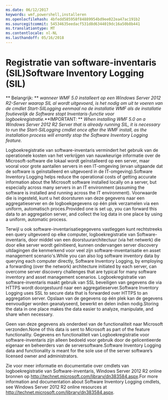 ```yaml
---
ms.date: 06/12/2017
keywords: wmf,powershell,installeren
ms.openlocfilehash: 4bfedd585958f84889954bd9ee022ea47ac191b2
ms.sourcegitcommit: 54534635eedacf531d8d6344019dc16a50b8b441
ms.translationtype: MT
ms.contentlocale: nl-NL
ms.lasthandoff: 05/16/2018
---
```

# <a name="software-inventory-logging-sil"></a><span data-ttu-id="a09c4-102">Registratie van software-inventaris (SIL)</span><span class="sxs-lookup"><span data-stu-id="a09c4-102">Software Inventory Logging (SIL)</span></span>

<span data-ttu-id="a09c4-103">** Belangrijk: ** *wanneer WMF 5.0 installeert op een Windows Server 2012 R2-Server waarop SIL al wordt uitgevoerd, is het nodig om uit te voeren van de cmdlet Start-SilLogging eenmaal na de installatie WMF als de installatie foutievelijk de Software stopt Inventaris-functie voor logboekregistratie.*</span><span class="sxs-lookup"><span data-stu-id="a09c4-103">**IMPORTANT: ** *When installing WMF 5.0 on a Windows Server 2012 R2 Server that is already running SIL, it is necessary to run the Start-SilLogging cmdlet once after the WMF install, as the installation process will errantly stop the Software Inventory Logging feature.*</span></span>

<span data-ttu-id="a09c4-104">Logboekregistratie van software-inventaris vermindert het gebruik van de operationele kosten van het verkrijgen van nauwkeurige informatie over de Microsoft-software die lokaal wordt geïnstalleerd op een server, maar vooral voor grote aantallen servers in een IT-omgeving (ervan uitgaande dat de software is geïnstalleerd en uitgevoerd in de IT-omgeving).</span><span class="sxs-lookup"><span data-stu-id="a09c4-104">Software Inventory Logging helps reduce the operational costs of getting accurate information about the Microsoft software installed locally on a server, but especially across many servers in an IT environment (assuming the software is installed and running across the IT environment).</span></span> <span data-ttu-id="a09c4-105">Voorwaarde die is ingesteld, kunt u het doorsturen van deze gegevens naar een aggregatieserver en de logboekgegevens op één plek verzamelen via een uniform, automatisch proces.</span><span class="sxs-lookup"><span data-stu-id="a09c4-105">Provided one is set up, you can forward this data to an aggregation server, and collect the log data in one place by using a uniform, automatic process.</span></span>

<span data-ttu-id="a09c4-106">Terwijl u ook software-inventarisatiegegevens vastleggen kunt rechtstreeks een query uitgevoerd op elke computer, logboekregistratie van Software-inventaris, door middel van een doorstuurarchitectuur (via het netwerk) die door elke server wordt geïnitieerd, kunnen ondervangen server discovery uitdagingen die kenmerkend voor veel zijn software-inventarisatie en asset management scenario's.</span><span class="sxs-lookup"><span data-stu-id="a09c4-106">While you can also log software inventory data by querying each computer directly, Software Inventory Logging, by employing a forwarding (over the network) architecture initiated by each server, can overcome server discovery challenges that are typical for many software inventory and asset management scenarios.</span></span> <span data-ttu-id="a09c4-107">Logboekregistratie van software-inventaris maakt gebruik van SSL beveiligen van gegevens die via HTTPS wordt doorgestuurd naar een aggregatieserver.</span><span class="sxs-lookup"><span data-stu-id="a09c4-107">Software Inventory Logging uses SSL to secure data that is forwarded over HTTPS to an aggregation server.</span></span> <span data-ttu-id="a09c4-108">Opslaan van de gegevens op één plek kan de gegevens eenvoudiger worden geanalyseerd, bewerkt en delen indien nodig.</span><span class="sxs-lookup"><span data-stu-id="a09c4-108">Storing the data in one place makes the data easier to analyze, manipulate, and share when necessary.</span></span>

<span data-ttu-id="a09c4-109">Geen van deze gegevens als onderdeel van de functionaliteit naar Microsoft verzonden.</span><span class="sxs-lookup"><span data-stu-id="a09c4-109">None of this data is sent to Microsoft as part of the feature functionality.</span></span> <span data-ttu-id="a09c4-110">Gegevens en functionaliteit van Logboekregistratie voor software-inventaris zijn alleen bedoeld voor gebruik door de gelicentieerde eigenaar en beheerders van de serversoftware.</span><span class="sxs-lookup"><span data-stu-id="a09c4-110">Software Inventory Logging data and functionality is meant for the sole use of the server software’s licensed owner and administrators.</span></span>

<span data-ttu-id="a09c4-111">Zie voor meer informatie en documentatie over cmdlets van logboekregistratie van Software-inventaris, Windows Server 2012 R2 online bronnen op <http://technet.microsoft.com/library/dn383584.aspx>.</span><span class="sxs-lookup"><span data-stu-id="a09c4-111">For more information and documentation about Software Inventory Logging cmdlets, see Windows Server 2012 R2 online resources at <http://technet.microsoft.com/library/dn383584.aspx>.</span></span>
